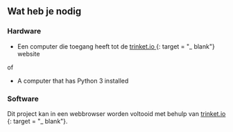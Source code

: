 ## Wat heb je nodig

### Hardware

+ Een computer die toegang heeft tot de [ trinket.io ](https://trinket.io) {: target = "_ blank"} website 

of

+ A computer that has Python 3 installed

### Software

Dit project kan in een webbrowser worden voltooid met behulp van [ trinket.io ](https://trinket.io) {: target = "_ blank"}.